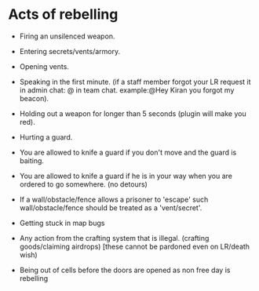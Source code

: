 # Acts of rebelling

* Firing an unsilenced weapon.

* Entering secrets/vents/armory.

* Opening vents.

* Speaking in the first minute. (if a staff member forgot your LR request it in admin chat: @ in team chat. example:@Hey Kiran you forgot my beacon).

* Holding out a weapon for longer than 5 seconds (plugin will make you red).

* Hurting a guard.

* You are allowed to knife a guard if you don't move and the guard is baiting.

* You are allowed to knife a guard if he is in your way when you are ordered to go somewhere. (no detours)

* If a wall/obstacle/fence allows a prisoner to 'escape' such wall/obstacle/fence should be treated as a 'vent/secret'.

* Getting stuck in map bugs

* Any action from the crafting system that is illegal. (crafting goods/claiming airdrops) [these cannot be pardoned even on LR/death wish)

* Being out of cells before the doors are opened as non free day is rebelling
